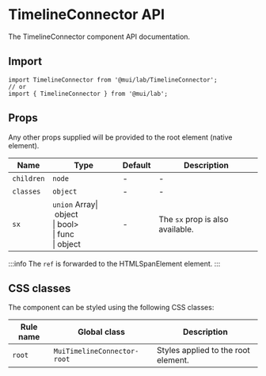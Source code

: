 # TimelineConnector API

The TimelineConnector component API documentation.

## Import

```
import TimelineConnector from '@mui/lab/TimelineConnector';
// or
import { TimelineConnector } from '@mui/lab';
```

## Props

Any other props supplied will be provided to the root element (native element).

| Name | Type | Default | Description |
| --- | --- | --- | --- |
| `children` | `node` | - | - |
| `classes` | `object` | - | - |
| `sx` | `union` Array\| object<br>\| bool><br>\| func<br>\| object | - | The `sx` prop is also available. |

:::info
The `ref` is forwarded to the HTMLSpanElement element.
:::

## CSS classes

The component can be styled using the following CSS classes:

| Rule name | Global class | Description |
| --- | --- | --- |
| `root` | `MuiTimelineConnector-root` | Styles applied to the root element. |